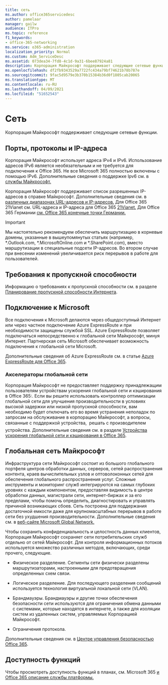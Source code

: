 ```yaml
---
title: сеть
ms.author: office365servicedesc
author: pamelaar
manager: gailw
audience: ITPro
ms.topic: reference
f1_keywords:
- office-365-networking
ms.service: o365-administration
localization_priority: Normal
ms.custom: Adm_ServiceDesc
ms.assetid: 073dea34-7fd8-4c1d-9a31-6bee87924a81
description: Корпорация Майкрософт поддерживает следующие сетевые функции.
ms.openlocfilehash: df2fb9343529a7722fc434a79bf74621b78b787e
ms.sourcegitcommit: 9fac5d9579e3b370b15384b36d0f1805cab20065
ms.translationtype: MT
ms.contentlocale: ru-RU
ms.lasthandoff: 04/09/2021
ms.locfileid: "51652543"
---
```

# <a name="networking"></a>Сеть

Корпорация Майкрософт поддерживает следующие сетевые функции.
  
## <a name="ports-protocols-and-ip-addresses"></a>Порты, протоколы и IP-адреса

Корпорация Майкрософт использует адреса IPv4 и IPv6. Использование адресов IPv6 является необязательным и не требуется для подключения к Office 365. Не все Microsoft 365 полностью включены с помощью IPv6. Дополнительные сведения о поддержке Ipv6 см. в [службы Майкрософт.](/office365/enterprise/ipv6-support)
  
Корпорация Майкрософт поддерживает список разрешенных IP-адресов в справке Майкрософт. Дополнительные сведения см. в [различных диапазонах URL-адресов и IP-адресов.](/office365/enterprise/urls-and-ip-address-ranges) Для Office 365 21Vianet см. URL-адреса и IP-адреса для Office 365 [21Vianet.](/office365/enterprise/managing-office-365-endpoints) Для Office 365 Германии [см. Office 365 конечные точки Германии.](https://support.office.com/article/Office-365-Germany-endpoints-8a113a50-0071-4155-bb8e-eba5a8dbd4c8)
  
> [!IMPORTANT]
> Мы настоятельно рекомендуем обеспечить маршрутизацию в корневые домены, указанные в вышеупомянутых статьях (например, \*.Outlook.com, \*.MicrosoftOnline.com и \*.SharePoint.com), вместо маршрутизации в специальные подсети IP-адресов. Во втором случае при внесении изменений увеличивается риск перерывов в работе для пользователей. 
  
## <a name="bandwidth-requirements"></a>Требования к пропускной способности

Информацию о требованиях к пропускной способности см. в разделе [Планирование пропускной способности Интернета](/office365/enterprise/network-planning-and-performance).
  
## <a name="connecting-to-microsoft"></a>Подключение к Microsoft

Все подключения к Microsoft делаются через общедоступный Интернет или через частное подключение Azure ExpressRoute и при необходимости защищены службой SSL. Azure ExpressRoute позволяет подключаться непосредственно к глобальной сети Майкрософт, минуя Интернет. Партнерская сеть Microsoft обеспечивает возможность подключения к глобальной сети Microsoft.
  
Дополнительные сведения об Azure ExpressRoute см. в статье [Azure ExpressRoute для Office 365](/microsoft-365/enterprise/azure-expressroute).
  
### <a name="wan-accelerators"></a>Акселераторы глобальной сети

Корпорация Майкрософт не предоставляет поддержку принадлежащим пользователям устройствам ускорения глобальной сети и кэширования в Office 365:. Если вы решите использовать контроллер оптимизации глобальной сети для улучшения производительности в условиях высокой задержки или низкой пропускной способности, вам необходимо будет отключать его во время устранения неполадок по запросам на обслуживание в корпорацию Майкрософт, а вопросы, связанные с поддержкой устройства,  решать с производителем устройства. Дополнительные сведения см. в разделе [Устройства ускорения глобальной сети и кэширования в Office 365](https://support.microsoft.com/help/2690045/using-third-party-network-devices-or-solutions-with-office-365).
  
## <a name="the-global-microsoft-network"></a>Глобальная сеть Майкрософт

Инфраструктура сети Майкрософт состоит из большого глобального портфеля центров обработки данных, серверов, сетей распространения контента, краев вычислительных узлов и оптоволоконных сетей для обеспечения глобального распространения услуг. Сложные инструменты и мониторинг служб интегрируются на самых глубоких уровнях с каждым компонентом, предоставляя видимость в центре обработки данных, магистрали сети, интернет-биржах и за его пределами, чтобы помочь определить, диагностировать и управлять причиной возникающих сбоев. Сеть построена для поддержания достаточной емкости даже для крупномасштабных перерывов в работе сети без ухудшения производительности. Дополнительные сведения см. в [веб-сайте Microsoft Global Network.](/azure/networking/microsoft-global-network) 
  
Чтобы сохранить конфиденциальность и целостность данных клиентов, Корпорация Майкрософт сохраняет сети потребительских служб отдельно от сетей Майкрософт. Для контроля информационных потоков используется множество различных методов, включающих, среди прочего, следующие.
  
- Физическое разделение. Сегменты сети физически разделены маршрутизаторами, настроенными для предотвращения определенных схем связи.
    
- Логическое разделение. Для последующего разделения сообщений используется технология виртуальной локальной сети (VLAN).
    
- Брандмауэры. Брандмауэры и другие точки обеспечения безопасности сети используются для ограничения обмена данными с системами, которые находятся в интернете, а также для изоляции систем из удаленных систем, управляемых Корпорацией Майкрософт. 
    
- Ограничения протокола.
    
Дополнительные сведения см. в [Центре управления безопасностью Office 365](https://www.microsoft.com/trust-center). 
  
## <a name="feature-availability"></a>Доступность функций

Чтобы просмотреть доступность функций в планах, см. Microsoft 365 [и Office 365 описание службы платформы.](office-365-platform-service-description.md)
